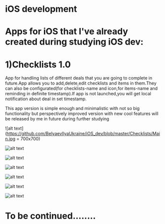 # iOS development

# Apps for iOS that I've already created during studying iOS dev:

# 1)Checklists 1.0
App for handling lists of different deals that you are going to complete in future.App allows you to add,delete,edit checklists and items in them.They can also be configurated(for checklists-name and icon,for items-name and reminding in definite timestamp).If app is not launched,you will get local notification about deal in set timestamp.

This app version is simple enough and minimalistic with not so big functionality but perspectively improved version with new cool features will be released by me in future during further studying

![alt text](https://github.com/BelyaevIlyaUkraine/iOS_dev/blob/master/Checklists/Main.jpg = 700x700)

![alt text](https://github.com/BelyaevIlyaUkraine/iOS_dev/blob/master/Checklists/Add%20Checklist.jpg)

![alt text](https://github.com/BelyaevIlyaUkraine/iOS_dev/blob/master/Checklists/Edit%20Checklist.jpg)

![alt text](https://github.com/BelyaevIlyaUkraine/iOS_dev/blob/master/Checklists/Choose%20Icon.jpg)

![alt text](https://github.com/BelyaevIlyaUkraine/iOS_dev/blob/master/Checklists/Items.jpg)

![alt text](https://github.com/BelyaevIlyaUkraine/iOS_dev/blob/master/Checklists/Add%20Item.jpg)

![alt text](https://github.com/BelyaevIlyaUkraine/iOS_dev/blob/master/Checklists/Edit%20Item.jpg)
 
  
   
    
     
# To be continued........

